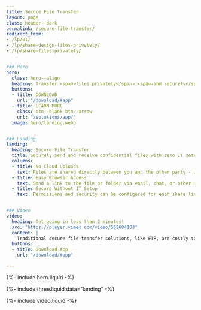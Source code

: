 ```yaml
---
title: Secure File Transfer
layout: page
class: header--dark
permalink: /secure-file-transfer/
redirect_from:
- /lp/01/
- /lp/share-design-files-privately/
- /lp/share-files-privately/


### Hero
hero:
  class: hero--align
  heading: Transfer <span>files privately</span> <span>and securely</span>.
  buttons:
  - title: DOWNLOAD
    url: "/download/#app"
  - title: LEARN MORE
    class: btn--blank btn--arrow
    url: "/solutions/app/"
  image: hero/landing.webp


### Landing
landing:
  heading: Secure File Transfer
  title: Securely send and receive confidential files with zero IT setup.
  columns:
  - title: No Cloud Uploads
    text: Files are shared directly between you and the other party - without using email attachments and without uploading to cloud storage.
  - title: Easy Browser Access
    text: Send a link to the file or folder via email, chat, or other method - your client can download and upload via their web browser.
  - title: Secure Without IT Setup
    text: Permissions and security can be configured for each share link - all without IT setup or maintenance.


### Video
video:
  heading: Get going in less than 2 minutes!
  src: "https://player.vimeo.com/video/562684103"
  content: |
    Traditional secure file transfer solutions, like FTP, are costly to setup and maintain. Modern cloud storage solutions don't have the level of security and privacy required.If you need to share sensitive files and data with your clients, Diode Drive may be the perfect solution.
  buttons:
  - title: Download App
    url: "/download/#app"

---
```


{%- include hero.liquid -%}

{%- include three.liquid data="landing" -%}

{%- include video.liquid -%}
